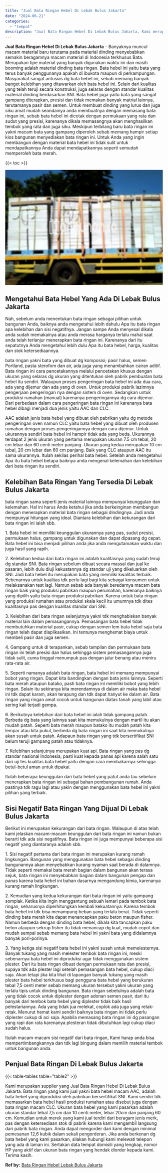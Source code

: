 ```yaml
---
title: "Jual Bata Ringan Hebel Di Lebak Bulus Jakarta"
date: "2024-06-21"
categories: 
  - "tempat"
description: "Jual Bata Ringan Hebel Di Lebak Bulus Jakarta. Kami merupakan supplier yang Jual Bata Ringan Hebel Di Lebak Bulus Jakarta. Bata ringan yang kami jual yakni b..."
---
```


**Jual Bata Ringan Hebel Di Lebak Bulus Jakarta** – Banyaknya muncul macam material baru terutama pada material dinding menyebabkan semakin beragamnya macam material di Indonesia terkhusus Bata. Merupakan tipe material yang banyak digunakan waktu ini dan masih booming adalah material dinding bata ringan. Bata hebel ini yaitu bata yang terus banyak penggunanya apakah di ibukota maupun di perkampungan. Masyarakat sangat antusias dg bata hebel ini, sebab memang banyak banget kelebihan yang ditawarkan oleh bata hebel ini. Selain dari kualitas yang telah teruji secara konstruksi, juga selaras dengan standar kualitas material dinding berdasarkan SNI. Bata hebel juga yaitu bata yang sangat gampang diterapkan, presisi dan tidak memakan banyak matrial lainnya, terutamanya pasir dan semen. Untuk membuat dinding yang lurus dan juga siku amat mudah seandainya anda membuatnya dengan memasang bata ringan ini, sebab bata hebel ini dicetak dengan permukaan yang rata dan sudut yang presisi, karenanya dikala memasangnya akan menghasilkan tembok yang rata dan juga siku. Meskipun terbilang baru bata ringan ini yakni macam bata yang gampang diperoleh sebab memang hampir setiap kios bangunan menyediakan bata ringan ini. Untuk Anda yang ingin membangun dengan material bata hebel ini tidak sulit untuk mendapatkannya Anda dapat mendapatkannya seperti semudah memperoleh bata merah.

{{< toc >}}

![Jual Bata Ringan Hebel Di Lebak Bulus Jakarta](/images/jual-hebel-murah-19.png)

## Mengetahui Bata Hebel Yang Ada Di Lebak Bulus Jakarta

Nah, sebelum anda menentukan bata ringan sebagai pilihan untuk bangunan Anda, baiknya anda mengetahui lebih dahulu Apa itu bata ringan apa kelebihan dan sisi negatifnya. Jangan sampe Anda menyesal dikala anda sudah memakainya atau anda merasa harganya terlalu mahal saat anda telah terlanjur menerapkan bata ringan ini. Karenanya dari itu sepatutnya Anda mengetahui lebih dulu Apa itu bata hebel, harga, kualitas dan stok ketersediaannya.

bata ringan yakni bata yang dibuat dg komposisi; pasir halus, semen Portland, pasta sterofom dan air, ada juga yang menambahkan cairan aditif. Bata ringan ini cara pencetakannya melalui pencetakan khusus dengan ukuran yang selaras dg ukuran yang ditentukan oleh pabrik pembuatan bata hebel itu sendiri. Walaupun proses pengeringan bata hebel ini ada dua cara, ada yang dijemur dan ada yang di oven. Untuk produksi pabrik lazimnya pengerjaan pengeringan nya dengan sistem di oven. Sedangkan untuk produksi rumahan (manual) karenanya pengeringannya dg cara dijemur. Dari perbedaan dalam cara pengeringan bata ringan ini karenanya bata hebel dibagi menjadi dua jenis yaitu AAC dan CLC.

AAC adalah jenis bata hebel yang dibuat oleh pabrikan yaitu dg metode pengeringan oven namun CLC yaitu bata hebel yang dibuat oleh produsen rumahan dengan proses pengeringannya dengan cara dijemur. Untuk ukurannya sendiri bata hebel ini hampir tidak ada yang beda. Ukurannya terdapat 2 jenis ukuran yang pertama merupakan ukuran 7.5 cm tebal, 20 cm lebar dan 60 centi meter panjang. Ukuran yang kedua merupakan 10 cm tebal, 20 cm lebar dan 60 cm panjang. Baik yang CLC ataupun AAC itu sama ukurannya. Itulah sekilas perihal bata hebel. Setelah anda mengetahui Apa itu bata hebel betapa baiknya anda mengenal kelemahan dan kelebihan dari bata ringan itu sendiri.

## Kelebihan Bata Ringan Yang Tersedia Di Lebak Bulus Jakarta

bata ringan sama seperti jenis material lainnya mempunyai keunggulan dan kelemahan. Hal ini harus Anda ketahui jika anda berkeinginan membangun dengan menerapkan material bata ringan sebagai dindingnya. Jadi anda mempunyai hitungan yang ideal. Diantara kelebihan dan kekurangan dari bata ringan ini ialah sbb.

1\. Bata hebel ini memiliki keunggulan ukurannya yang pas, sudut presisi, permukaan halus, gampang untuk digunakan dan dapat dipasang dg cepat. Bata hebel ini bisa menjadi pilihan anda jika anda mengutamakan waktu dan juga hasil yang rapih.

2\. Kelebihan kedua dari bata ringan ini adalah kualitasnya yang sudah teruji dg standar SNI. Bata ringan sebelum dibuat secara massal dan jual ke pasaran, lebih dulu diuji kekuatannya dg standar uji yang dikeluarkan oleh SNI. Jadi bata hebel itu merupakan bata yang memiliki kwalitas terbaik. Sebenarnya untuk kualitas tdk perlu lagi bagi kita sebagai konsumen untuk melaksanakan test lagi. Namun sebab ada banyak beredarnya macam bata ringan baik yang produksi pabrikan maupun perumahan, karenanya baiknya yang dipilih yaitu bata ringan produksi pabrikan. Karena untuk bata ringan yang produksi rumahan atau produksi skala kecil itu umumnya tdk dites kualitasnya pas dengan kualitas standar dari SNI.

3\. Kelebihan dari bata ringan selanjutnya yakni tdk menghabiskan banyak material lain dalam pemasangannya. Pemasangan bata hebel tidak membutuhkan material pasir, cukup dengan semen lem bata hebel saja bata ringan telah dapat diaplikasikan. Ini tentunya menghemat biaya untuk membeli pasir dan juga semen.

4\. Gampang untuk di terapankan, sebab tampilan dan permukaan bata ringan ini telah presisi dan halus sehingga sistem pemasangannya juga tidak sulit, cuma tinggal menumpuk pas dengan jalur benang atau meniru rata-rata air.

5\. Seperti namanya adalah bata ringan, bata hebel ini memang mempunyai bobot yang ringan. Dapat kita bandingkan dengan bata jenis lainnya. Seperti bata merah ataupun batako, pasti bata ringan ini memiliki bobot yang lebih ringan. Selain itu sekiranya kita merendamnya di dalam air maka bata hebel ini tdk dapat karam, akan terapung dan tdk dapat hanyut ke dalam air. Bata ringan yang ringan amat cocok untuk bangunan diatas tanah yang labil atau sering kali terjadi gempa.

6\. Berikutnya kelebihan dari bata hebel ini ialah tidak gampang patah. Berbeda dg bata yang lainnya saat kita memukulnya dengan martil itu akan mudah patah. Seperti bata merah maupun batako itu mudah patah kita lempar atau kita pukul, berbeda dg bata ringan ini saat kita memukulnya akan susah untuk patah. Adapaun bata ringan yang tdk bersertifikat SNI belum teruji gampang patah atau tidaknya.

7\. Kelebihan selanjutnya merupakan kuat api. Bata ringan yang pas dg standar nasional Indonesia, pasti kuat kepada panas api karena salah satu dari uji tes kualitas bata hebel yaitu dengan cara membakarnya sehingga betul-betul aman untuk dipakai.

Itulah beberapa keunggulan dari bata hebel yang patut anda tau sebelum menerapkan bata ringan ini sebagai bahan pembangunan rumah. Anda pastinya tdk ragu lagi atau yakin dengan menggunakan bata hebel ini yakni pilihan yang terbaik.

## Sisi Negatif Bata Ringan Yang Dijual Di Lebak Bulus Jakarta

Berikut ini merupakan kekurangan dari bata ringan. Walaupun di atas telah kami jelaskan macam-macam keunggulan dari bata ringan ini namun bukan berarti tdk ada sisi negatifnya. Bata ringan ini juga mempunyai beberapa sisi negatif yang diantaranya adalah sbb.

1\. Sisi negatif pertama dari bata ringan ini merupakan kurang ramah lingkungan. Bangunan yang menggunakan bata hebel sebagai dinding bangunannya akan menyebabkan kurang nyaman saat berada di dalamnya. Tidak seperti memakai bata merah bagian dalam bangunan akan terasa sejuk, bata ringan ini menyebabkan bagian dalam bangunan pengap dan panas karena bata hebel ini bahan dasarnya mengandung kimia, karenanya kurang ramah lingkungan.

2\. Kemudian yang kedua kekurangan dari bata ringan ini yaitu gampang somplak. Ketika kita ingin menggantung sebuah lemari pada tembok bata ringan, seharusnya diperhitungkan kembali kekuatannya. Karena tembok bata hebel ini tdk bisa menampung beban yang terlalu berat. Tidak seperti dinding bata merah kita dapat menancapkan paku beton maupun fisher. Namun berbeda dengan dinding bata hebel, dikala kita tancapkan paku beton ataupun sekrup fisher itu tidak menancap dg kuat, mudah copot dan mudah sempal sebab memang bata hebel ini yakni bata yang didalamnya banyak pori-porinya.

3\. Yang ketiga sisi negatif bata hebel ini yakni susah untuk memelesternya. Banyak tukang yang masih melester tembok bata ringan ini, meski sebenarnya bata hebel ini diproduksi agar tidak menggunakan sistem plester. Dari itu bata ringan dibuat dengan permukaan rata dan presisi, supaya tdk ada plester lagi setelah pemasangan bata hebel, cukup diaci saja. Akan tetapi jika kita lihat di lapangan banyak tukang yang masih plester bata hebel terkhusus bagi pengguna bata hebel yang berukuran tebal 7,5 centi meter sebab memang ukuran tersebut yakni ukuran yang terlalu tipis untuk dinding bangunan. Bata ringan sebetulnya adalah bata yang tidak cocok untuk diplester dengan adonan semen pasir, dari itu banyak dari tembok bata hebel yang diplester tidak baik hasil pelestariannya. Ada yang tidak jua melekat, coplok ada juga yang retak-retak. Menurut hemat kami sendiri baiknya bata ringan ini tidak perlu diplester cukup di aci saja. Apabila memasang bata ringan ini dg pasangan yang rapi dan rata karenanya plesteran tidak dibutuhkan lagi cukup diaci sudah halus.

Itulah macam-macam sisi negatif dari bata ringan, Kami harap anda bisa mempertimbangkannya dan tdk lagi bingung dalam memilih material tembok untuk bangunan anda.

## Penjual Bata Ringan Di Lebak Bulus Jakarta

{{< table-tables table="table2" >}}

Kami merupakan supplier yang Jual Bata Ringan Hebel Di Lebak Bulus Jakarta. Bata ringan yang kami jual yakni bata hebel macam AAC, adalah bata hebel yang diproduksi oleh pabrikan bersertifikat SNI. Kami sendiri tdk memasarkan bata hebel hasil produksi rumahan atau disebut juga dengan bata ringan macam CLC. Ukuran bata hebel yang kami pasarkan adalah ukuran standar tebal 7,5 cm dan 10 centi meter, lebar 20cm dan panjang 60 cm. Kemudian untuk merek yang kami jual terdiri dari beragam jenis merk, pas dengan ketersediaan stok di pabrik karena kami mengambil langsung dari pabrik bata ringan. Anda dapat mengorder dari kami dengan minimal pemesanan 12,6 kubik dalam sekali pengorderan. Jika anda berkenan dg bata hebel yang kami pasarkan, silakan hubungi kami melewati telepon yang ada di laman ini. Sertakan data tempat domisili yang lengkap, nomor HP yang aktif dan ukuran bata ringan yang hendak diorder kepada kami. Terima kasih.

**Ref by:** [Bata Ringan Hebel Lebak Bulus Jakarta](https://id.wikipedia.org/wiki/Bata)
